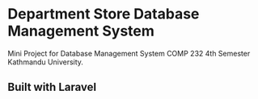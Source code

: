 # Department Store Database Management System
Mini Project for Database Management System COMP 232 4th Semester Kathmandu University.

## Built with Laravel
